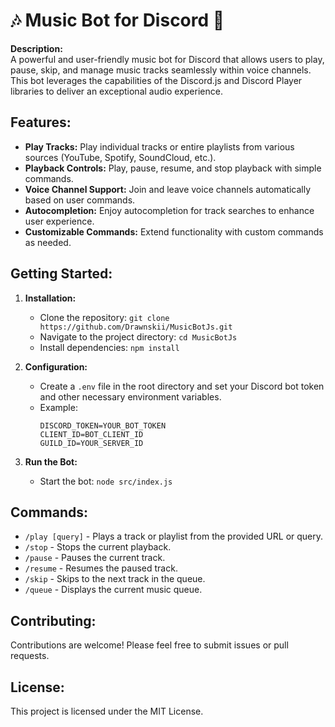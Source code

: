 # 🎶 Music Bot for Discord 🎵

**Description:**  
A powerful and user-friendly music bot for Discord that allows users to play, pause, skip, and manage music tracks seamlessly within voice channels. This bot leverages the capabilities of the Discord.js and Discord Player libraries to deliver an exceptional audio experience.

## Features:

- **Play Tracks:** Play individual tracks or entire playlists from various sources (YouTube, Spotify, SoundCloud, etc.).
- **Playback Controls:** Play, pause, resume, and stop playback with simple commands.
- **Voice Channel Support:** Join and leave voice channels automatically based on user commands.
- **Autocompletion:** Enjoy autocompletion for track searches to enhance user experience.
- **Customizable Commands:** Extend functionality with custom commands as needed.

## Getting Started:

1. **Installation:**
   - Clone the repository: `git clone https://github.com/Drawnskii/MusicBotJs.git`
   - Navigate to the project directory: `cd MusicBotJs`
   - Install dependencies: `npm install`

2. **Configuration:**
   - Create a `.env` file in the root directory and set your Discord bot token and other necessary environment variables.
   - Example:
     ```
     DISCORD_TOKEN=YOUR_BOT_TOKEN
     CLIENT_ID=BOT_CLIENT_ID
     GUILD_ID=YOUR_SERVER_ID
     ```

3. **Run the Bot:**
   - Start the bot: `node src/index.js`

## Commands:

- `/play [query]` - Plays a track or playlist from the provided URL or query.
- `/stop` - Stops the current playback.
- `/pause` - Pauses the current track.
- `/resume` - Resumes the paused track.
- `/skip` - Skips to the next track in the queue.
- `/queue` - Displays the current music queue.

## Contributing:

Contributions are welcome! Please feel free to submit issues or pull requests.

## License:

This project is licensed under the MIT License.
